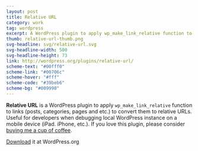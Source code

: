 ```yaml
---
layout: post
title: Relative URL
category: work
tag: wordpress
excerpt: A WordPress plugin to apply wp_make_link_relative function to links to convert them to relative URLs.
thumb: relative-url-thumb.png
svg-headline: svg/relative-url.svg
svg-headline-width: 500
svg-headline-height: 73
link: http://wordpress.org/plugins/relative-url/
scheme-text: "#00fff0"
scheme-link: "#00706c"
scheme-hover: "#fff"
scheme-code: "#39beb6"
scheme-bg: "#009990"
---
```


<p><b>Relative URL</b> is a WordPress plugin to apply <code>wp_make_link_relative</code> function to links (posts, categories, pages and etc.) to convert them to relative URLs. Useful for developers when debugging local WordPress instance on a mobile device (iPad. iPhone, etc.). If you love this plugin, please consider <a href="{{ '/donate/' | prepend: site.base }}">buying me a cup of coffee</a>.</p>

<p class="download"><a href="http://wordpress.org/extend/plugins/relative-url/">Download</a> it at WordPress.org</p>
